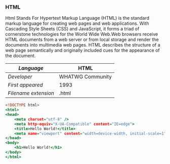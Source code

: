### HTML
Html Stands For Hypertext Markup Language (HTML) is the standard markup language for creating web pages and web applications. With Cascading Style Sheets (CSS) and JavaScript, it forms a triad of cornerstone technologies for the World Wide Web.Web browsers receive HTML documents from a web server or from local storage and render the documents into multimedia web pages. HTML describes the structure of a web page semantically and originally included cues for the appearance of the document.

|_Language_|HTML|
|-|-|
|_Developer_|WHATWG Community|
|_First appeared_|1993|
|_Filename extension_|.html|

```HelloWorld.html
<!DOCTYPE html>
<html>
<head>
    <meta charset="utf-8" />
    <meta http-equiv="X-UA-Compatible" content="IE=edge">
    <title>Hello World!</title>
    <meta name="viewport" content="width=device-width, initial-scale=1">
</head>
<body>
    <h1>Hello World!</h1>
</body>
</html>